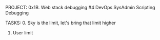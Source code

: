PROJECT: 0x1B. Web stack debugging #4
DevOps
SysAdmin
Scripting
Debugging

TASKS:
0. Sky is the limit, let's bring that limit higher
1. User limit
